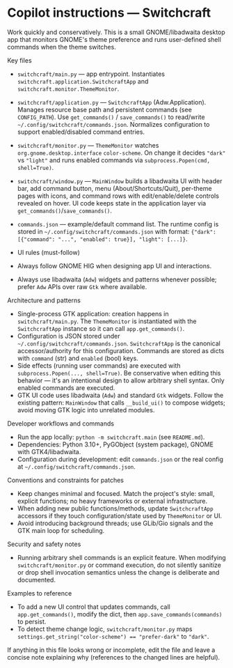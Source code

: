 <!--
Guidance for AI coding agents working on the Switchcraft repo.
Keep this file short, concrete, and tied to actual files and patterns in the codebase.
-->

# Copilot instructions — Switchcraft

Work quickly and conservatively. This is a small GNOME/libadwaita desktop app that monitors GNOME's theme preference and runs user-defined shell commands when the theme switches.

Key files
- `switchcraft/main.py` — app entrypoint. Instantiates `switchcraft.application.SwitchcraftApp` and `switchcraft.monitor.ThemeMonitor`.
- `switchcraft/application.py` — `SwitchcraftApp` (Adw.Application). Manages resource base path and persistent commands (see `CONFIG_PATH`). Use `get_commands()` / `save_commands()` to read/write `~/.config/switchcraft/commands.json`. Normalizes configuration to support enabled/disabled command entries.
- `switchcraft/monitor.py` — `ThemeMonitor` watches `org.gnome.desktop.interface` `color-scheme`. On change it decides `"dark"` vs `"light"` and runs enabled commands via `subprocess.Popen(cmd, shell=True)`.
- `switchcraft/window.py` — `MainWindow` builds a libadwaita UI with header bar, add command button, menu (About/Shortcuts/Quit), per-theme pages with icons, and command rows with edit/enable/delete controls revealed on hover. UI code keeps state in the application layer via `get_commands()`/`save_commands()`.
- `commands.json` — example/default command list. The runtime config is stored in `~/.config/switchcraft/commands.json` with format: `{"dark": [{"command": "...", "enabled": true}], "light": [...]}`.

- UI rules (must-follow)
- Always follow GNOME HIG when designing app UI and interactions.
- Always use libadwaita (`Adw`) widgets and patterns whenever possible; prefer `Adw` APIs over raw `Gtk` where available.

Architecture and patterns
- Single-process GTK application: creation happens in `switchcraft/main.py`. The `ThemeMonitor` is instantiated with the `SwitchcraftApp` instance so it can call `app.get_commands()`.
- Configuration is JSON stored under `~/.config/switchcraft/commands.json`. `SwitchcraftApp` is the canonical accessor/authority for this configuration. Commands are stored as dicts with `command` (str) and `enabled` (bool) keys.
- Side effects (running user commands) are executed with `subprocess.Popen(..., shell=True)`. Be conservative when editing this behavior — it's an intentional design to allow arbitrary shell syntax. Only enabled commands are executed.
- GTK UI code uses libadwaita (`Adw`) and standard `Gtk` widgets. Follow the existing pattern: `MainWindow` that calls `__build_ui()` to compose widgets; avoid moving GTK logic into unrelated modules.

Developer workflows and commands
- Run the app locally: `python -m switchcraft.main` (see `README.md`).
- Dependencies: Python 3.10+, PyGObject (system package), GNOME with GTK4/libadwaita.
- Configuration during development: edit `commands.json` or the real config at `~/.config/switchcraft/commands.json`.

Conventions and constraints for patches
- Keep changes minimal and focused. Match the project's style: small, explicit functions; no heavy frameworks or external infrastructure.
- When adding new public functions/methods, update `SwitchcraftApp` accessors if they touch configuration/state used by `ThemeMonitor` or UI.
- Avoid introducing background threads; use GLib/Gio signals and the GTK main loop for scheduling.

Security and safety notes
- Running arbitrary shell commands is an explicit feature. When modifying `switchcraft/monitor.py` or command execution, do not silently sanitize or drop shell invocation semantics unless the change is deliberate and documented.

Examples to reference
- To add a new UI control that updates commands, call `app.get_commands()`, modify the dict, then `app.save_commands(commands)` to persist.
- To detect theme change logic, `switchcraft/monitor.py` maps `settings.get_string("color-scheme") == "prefer-dark"` to `"dark"`.

If anything in this file looks wrong or incomplete, edit the file and leave a concise note explaining why (references to the changed lines are helpful).

